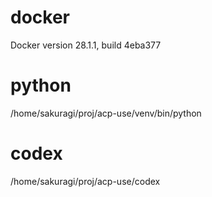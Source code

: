 # docker

Docker version 28.1.1, build 4eba377

# python

/home/sakuragi/proj/acp-use/venv/bin/python

# codex

/home/sakuragi/proj/acp-use/codex   

